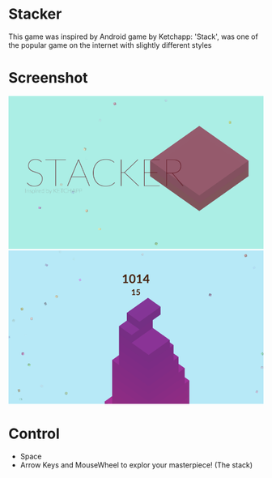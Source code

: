 # Stacker
This game was inspired by Android game by Ketchapp: 'Stack', was one of the popular game on the internet with slightly different styles

# Screenshot
![Reference](https://github.com/Humayung/Stacker-processing/blob/master/frame926.png)
![Reference](https://github.com/Humayung/Stacker-processing/blob/master/frame2640.png)
# Control
* Space
* Arrow Keys and MouseWheel to explor your masterpiece! (The stack)
